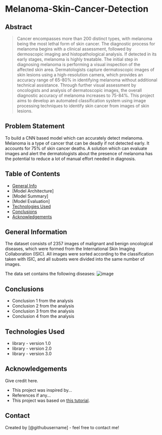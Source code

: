 # Melanoma-Skin-Cancer-Detection
## Abstract
> Cancer encompasses more than 200 distinct types, with melanoma being the most lethal form of skin cancer. The diagnostic process for melanoma begins with a clinical assessment, followed by dermoscopic imaging and histopathological analysis. If detected in its early stages, melanoma is highly treatable. The initial step in diagnosing melanoma is performing a visual inspection of the affected skin area. Dermatologists capture dermatoscopic images of skin lesions using a high-resolution camera, which provides an accuracy range of 65-80% in identifying melanoma without additional technical assistance. Through further visual assessment by oncologists and analysis of dermatoscopic images, the overall diagnostic accuracy of melanoma increases to 75-84%. This project aims to develop an automated classification system using image processing techniques to identify skin cancer from images of skin lesions.

## Problem Statement
To build a CNN based model which can accurately detect melanoma. Melanoma is a type of cancer that can be deadly if not detected early. It accounts for 75% of skin cancer deaths. A solution which can evaluate images and alert the dermatologists about the presence of melanoma has the potential to reduce a lot of manual effort needed in diagnosis.

## Table of Contents
* [General Info](#general-information)
* [Model Architecture]
* [Model Summary]
* [Model Evaluation]
* [Technologies Used](#technologies-used)
* [Conclusions](#conclusions)
* [Acknowledgements](#acknowledgements)


## General Information
The dataset consists of 2357 images of malignant and benign oncological diseases, which were formed from the International Skin Imaging Collaboration (ISIC). All images were sorted according to the classification taken with ISIC, and all subsets were divided into the same number of images.

The data set contains the following diseases:
![image](https://github.com/user-attachments/assets/646da812-18a9-4cd7-8432-43e67db86f71)



## Conclusions
- Conclusion 1 from the analysis
- Conclusion 2 from the analysis
- Conclusion 3 from the analysis
- Conclusion 4 from the analysis

<!-- You don't have to answer all the questions - just the ones relevant to your project. -->


## Technologies Used
- library - version 1.0
- library - version 2.0
- library - version 3.0

<!-- As the libraries versions keep on changing, it is recommended to mention the version of library used in this project -->

## Acknowledgements
Give credit here.
- This project was inspired by...
- References if any...
- This project was based on [this tutorial](https://www.example.com).


## Contact
Created by [@githubusername] - feel free to contact me!


<!-- Optional -->
<!-- ## License -->
<!-- This project is open source and available under the [... License](). -->

<!-- You don't have to include all sections - just the one's relevant to your project -->
